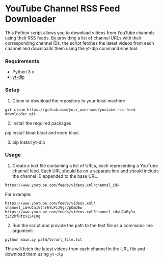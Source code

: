 # YouTube Channel RSS Feed Downloader

This Python script allows you to download videos from YouTube channels using their RSS feeds. By providing a list of channel URLs with their corresponding channel IDs, the script fetches the latest videos from each channel and downloads them using the yt-dlp command-line tool.

### Requirements

- Python 3.x
- [yt-dlp](https://github.com/yt-dlp/yt-dlp)

### Setup

1. Clone or download the repository to your local machine

`git clone https://github.com/your_username/youtube-rss-feed-downloader.git`

2. Install the required packages

pip install bloat bloat and more bloat

3. pip install yt-dlp

### Usage

1. Create a text file containing a list of URLs, each representing a YouTube channel feed. Each URL should be on a separate line and should include the channel ID appended to the base URL.

`https://www.youtube.com/feeds/videos.xml?channel_id=`

For example:

```
https://www.youtube.com/feeds/videos.xml?channel_id=UCaiVt4r6YLPzJVgr7pOmD6w
https://www.youtube.com/feeds/videos.xml?channel_id=UCaMyDu-tZc2kfRfzvI54I0g
```

2. Run the script and provide the path to the text file as a command-line argument:

`python main.py path/to/url_file.txt`

This will fetch the latest videos from each channel in the URL file and download them using `yt-dlp`
